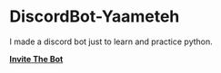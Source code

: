 # DiscordBot-Yaameteh
I made a discord bot just to learn and practice python.

[**Invite The Bot** ](https://discord.com/api/oauth2/authorize?client_id=859417622290628628&permissions=3019369558&scope=bot)
